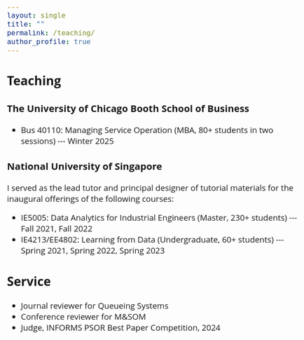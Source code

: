 ```yaml
---
layout: single
title: ""
permalink: /teaching/
author_profile: true
---
```


<style>
@import url('https://fonts.googleapis.com/css2?family=Open+Sans&display=swap');
</style>
<!-- <body style="font-family: sans-serif; font-size: 9pt;"> -->
<body style="font-family: Open Sans; font-style: light; font-size: 14pt;">



<h2>Teaching</h2>
<h3>The University of Chicago Booth School of Business</h3>
<ul>
	<li>Bus 40110: Managing Service Operation (MBA, 80+ students in two sessions) --- Winter 2025</li>
</ul>

<h3>National University of Singapore</h3>
I served as the lead tutor and principal designer of tutorial materials for the inaugural offerings of the following courses:
<ul>
	<li>IE5005: Data Analytics for Industrial Engineers (Master, 230+ students) --- Fall 2021, Fall 2022</li>
  <li> IE4213/EE4802: Learning from Data (Undergraduate, 60+ students) --- Spring 2021, Spring 2022, Spring 2023</li>
</ul>

<h2>Service</h2>
<ul>
	<li>Journal reviewer for Queueing Systems</li>
  <li> Conference reviewer for M&SOM</li>
  <li> Judge, INFORMS PSOR Best Paper Competition, 2024</li>
</ul>

</body>